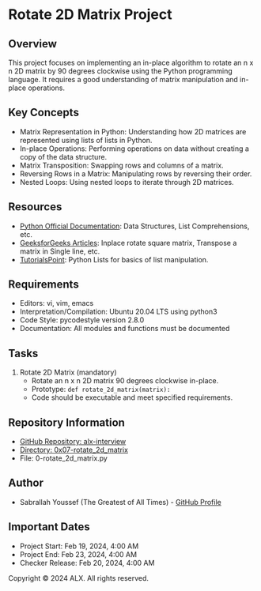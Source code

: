 # Rotate 2D Matrix Project

## Overview
This project focuses on implementing an in-place algorithm to rotate an n x n 2D matrix by 90 degrees clockwise using the Python programming language. It requires a good understanding of matrix manipulation and in-place operations.

## Key Concepts
- Matrix Representation in Python: Understanding how 2D matrices are represented using lists of lists in Python.
- In-place Operations: Performing operations on data without creating a copy of the data structure.
- Matrix Transposition: Swapping rows and columns of a matrix.
- Reversing Rows in a Matrix: Manipulating rows by reversing their order.
- Nested Loops: Using nested loops to iterate through 2D matrices.

## Resources
- [Python Official Documentation](https://docs.python.org/3/): Data Structures, List Comprehensions, etc.
- [GeeksforGeeks Articles](https://www.geeksforgeeks.org/): Inplace rotate square matrix, Transpose a matrix in Single line, etc.
- [TutorialsPoint](https://www.tutorialspoint.com/python/): Python Lists for basics of list manipulation.

## Requirements
- Editors: vi, vim, emacs
- Interpretation/Compilation: Ubuntu 20.04 LTS using python3
- Code Style: pycodestyle version 2.8.0
- Documentation: All modules and functions must be documented

## Tasks
1. Rotate 2D Matrix (mandatory)
   - Rotate an n x n 2D matrix 90 degrees clockwise in-place.
   - Prototype: `def rotate_2d_matrix(matrix):`
   - Code should be executable and meet specified requirements.

## Repository Information
- [GitHub Repository: alx-interview](https://github.com/sabrallah/alx-interview/tree/master)
- [Directory: 0x07-rotate_2d_matrix](https://github.com/sabrallah/alx-interview/tree/master/0x07-rotate_2d_matrix)
- File: 0-rotate_2d_matrix.py

## Author
- Sabrallah Youssef (The Greatest of All Times) - [GitHub Profile](https://github.com/sabrallah)

## Important Dates
- Project Start: Feb 19, 2024, 4:00 AM
- Project End: Feb 23, 2024, 4:00 AM
- Checker Release: Feb 20, 2024, 4:00 AM

Copyright © 2024 ALX. All rights reserved.
